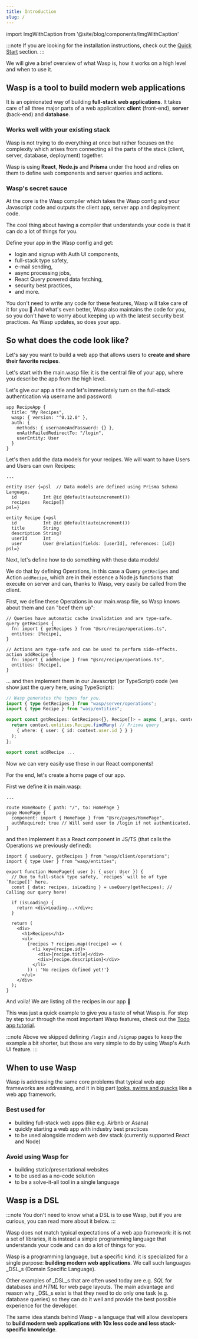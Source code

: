 ```yaml
---
title: Introduction
slug: /
---
```


import ImgWithCaption from '@site/blog/components/ImgWithCaption'

:::note
If you are looking for the installation instructions, check out the [Quick Start](./quick-start.md) section.
:::

We will give a brief overview of what Wasp is, how it works on a high level and when to use it.

## Wasp is a tool to build modern web applications

It is an opinionated way of building **full-stack web applications**. It takes care of all three
major parts of a web application: **client** (front-end), **server** (back-end) and **database**.

### Works well with your existing stack

Wasp is not trying to do everything at once but rather focuses on the complexity
which arises from connecting all the parts of the stack (client, server, database, deployment) together.

Wasp is using **React**, **Node.js** and **Prisma** under the hood and relies on them to define web components and server queries and actions.

### Wasp's secret sauce

At the core is the Wasp compiler which takes the Wasp config and your Javascript code and outputs the client app, server app and deployment code.

<!-- ![Wasp compilation diagram](/img/lp/wasp-compilation-diagram.png) -->

<ImgWithCaption source="/img/lp/wasp-compilation-diagram.png" caption="How the magic happens 🌈" />

The cool thing about having a compiler that understands your code is that it can do a lot of things for you.

Define your app in the Wasp config and get:

- login and signup with Auth UI components,
- full-stack type safety,
- e-mail sending,
- async processing jobs,
- React Query powered data fetching,
- security best practices,
- and more.

You don't need to write any code for these features, Wasp will take care of it for you 🤯 And what's even better, Wasp also maintains the code for you, so you don't have to worry about keeping up with the latest security best practices. As Wasp updates, so does your app.

## So what does the code look like?

Let's say you want to build a web app that allows users to **create and share their favorite recipes**.

Let's start with the main.wasp file: it is the central file of your app, where you describe the app from the high level.

Let's give our app a title and let's immediately turn on the full-stack authentication via username and password:

```wasp title="main.wasp"
app RecipeApp {
  title: "My Recipes",
  wasp: { version: "^0.12.0" },
  auth: {
    methods: { usernameAndPassword: {} },
    onAuthFailedRedirectTo: "/login",
    userEntity: User
  }
}
```

Let's then add the data models for your recipes. We will want to have Users and Users can own Recipes:

```wasp title="main.wasp"
...

entity User {=psl  // Data models are defined using Prisma Schema Language.
  id          Int @id @default(autoincrement())
  recipes     Recipe[]
psl=}

entity Recipe {=psl
  id          Int @id @default(autoincrement())
  title       String
  description String?
  userId      Int
  user        User @relation(fields: [userId], references: [id])
psl=}
```

Next, let's define how to do something with these data models!

We do that by defining Operations, in this case a Query `getRecipes` and Action `addRecipe`,
which are in their essence a Node.js functions that execute on server and can, thanks to Wasp, very easily be called from the client.

First, we define these Operations in our main.wasp file, so Wasp knows about them and can "beef them up":

```wasp title="main.wasp"
// Queries have automatic cache invalidation and are type-safe.
query getRecipes {
  fn: import { getRecipes } from "@src/recipe/operations.ts",
  entities: [Recipe],
}

// Actions are type-safe and can be used to perform side-effects.
action addRecipe {
  fn: import { addRecipe } from "@src/recipe/operations.ts",
  entities: [Recipe],
}
```

... and then implement them in our Javascript (or TypeScript) code (we show just the query here, using TypeScript):

```ts title="src/recipe/operations.ts"
// Wasp generates the types for you.
import { type GetRecipes } from "wasp/server/operations";
import { type Recipe } from "wasp/entities";

export const getRecipes: GetRecipes<{}, Recipe[]> = async (_args, context) => {
  return context.entities.Recipe.findMany( // Prisma query
    { where: { user: { id: context.user.id } } }
  );
};

export const addRecipe ...
```

Now we can very easily use these in our React components!

For the end, let's create a home page of our app.

First we define it in main.wasp:

```wasp title="main.wasp"
...

route HomeRoute { path: "/", to: HomePage }
page HomePage {
  component: import { HomePage } from "@src/pages/HomePage",
  authRequired: true // Will send user to /login if not authenticated.
}
```

and then implement it as a React component in JS/TS (that calls the Operations we previously defined):

```tsx title="src/pages/HomePage.tsx"
import { useQuery, getRecipes } from "wasp/client/operations";
import { type User } from "wasp/entities";

export function HomePage({ user }: { user: User }) {
  // Due to full-stack type safety, `recipes` will be of type `Recipe[]` here.
  const { data: recipes, isLoading } = useQuery(getRecipes); // Calling our query here!

  if (isLoading) {
    return <div>Loading...</div>;
  }

  return (
    <div>
      <h1>Recipes</h1>
      <ul>
        {recipes ? recipes.map((recipe) => (
          <li key={recipe.id}>
            <div>{recipe.title}</div>
            <div>{recipe.description}</div>
          </li>
        )) : 'No recipes defined yet!'}
      </ul>
    </div>
  );
}
```

And voila! We are listing all the recipes in our app 🎉

This was just a quick example to give you a taste of what Wasp is. For step by step tour through the most important Wasp features, check out the [Todo app tutorial](../tutorial/01-create.md).

:::note
Above we skipped defining `/login` and `/signup` pages to keep the example a bit shorter, but those are very simple to do by using Wasp's Auth UI feature.
:::

## When to use Wasp

Wasp is addressing the same core problems that typical web app frameworks are addressing, and it in big part [looks, swims and quacks](https://en.wikipedia.org/wiki/Duck_test) like a web app framework.

### Best used for

- building full-stack web apps (like e.g. Airbnb or Asana)
- quickly starting a web app with industry best practices
- to be used alongside modern web dev stack (currently supported React and Node)

### Avoid using Wasp for

- building static/presentational websites
- to be used as a no-code solution
- to be a solve-it-all tool in a single language

## Wasp is a DSL

:::note
You don't need to know what a DSL is to use Wasp, but if you are curious, you can read more about it below.
:::

Wasp does not match typical expectations of a web app framework: it is not a set of libraries, it is instead a simple programming language that understands your code and can do a lot of things for you.

Wasp is a programming language, but a specific kind: it is specialized for a single purpose: **building modern web applications**. We call such languages _DSL_s (Domain Specific Language).

Other examples of _DSL_s that are often used today are e.g. _SQL_ for databases and _HTML_ for web page layouts.
The main advantage and reason why _DSL_s exist is that they need to do only one task (e.g. database queries)
so they can do it well and provide the best possible experience for the developer.

The same idea stands behind Wasp - a language that will allow developers to **build modern web applications with 10x less code and less stack-specific knowledge**.

